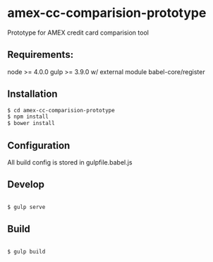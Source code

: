 # amex-cc-comparision-prototype
Prototype for AMEX credit card comparision tool

## Requirements:

node >= 4.0.0
gulp >= 3.9.0 w/ external module babel-core/register



## Installation

```bash
$ cd amex-cc-comparision-prototype
$ npm install
$ bower install
```

## Configuration

All build config is stored in gulpfile.babel.js


## Develop
```bash

$ gulp serve
```

## Build
```bash

$ gulp build
```